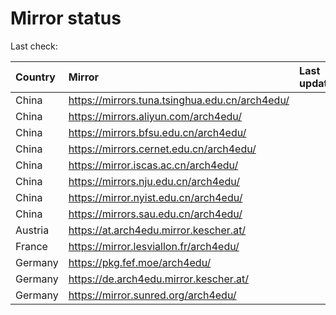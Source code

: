 <script src="./time.js"></script>
# Mirror status
Last check: <script type="text/javascript">localize(1744240914.6582766);</script>

|Country|Mirror|Last update|
|:------|:-----|:----------|
|China|https://mirrors.tuna.tsinghua.edu.cn/arch4edu/|<script type="text/javascript">localize(1744181193);</script>|
|China|https://mirrors.aliyun.com/arch4edu/|<script type="text/javascript">localize(1744181193);</script>|
|China|https://mirrors.bfsu.edu.cn/arch4edu/|<script type="text/javascript">localize(1744181193);</script>|
|China|https://mirrors.cernet.edu.cn/arch4edu/|<script type="text/javascript">localize(1744224272);</script>|
|China|https://mirror.iscas.ac.cn/arch4edu/|<script type="text/javascript">localize(1744224272);</script>|
|China|https://mirrors.nju.edu.cn/arch4edu/|<script type="text/javascript">localize(1744181193);</script>|
|China|https://mirror.nyist.edu.cn/arch4edu/|<script type="text/javascript">localize(1744224272);</script>|
|China|https://mirrors.sau.edu.cn/arch4edu/|<script type="text/javascript">localize(1731653531);</script>|
|Austria|https://at.arch4edu.mirror.kescher.at/|<script type="text/javascript">localize(1744181193);</script>|
|France|https://mirror.lesviallon.fr/arch4edu/|<script type="text/javascript">localize(1744181193);</script>|
|Germany|https://pkg.fef.moe/arch4edu/|<script type="text/javascript">localize(1744181193);</script>|
|Germany|https://de.arch4edu.mirror.kescher.at/|<script type="text/javascript">localize(1744181193);</script>|
|Germany|https://mirror.sunred.org/arch4edu/|<script type="text/javascript">localize(1744181193);</script>|

<script src="./tablefilter/tablefilter.js"></script>
<script src="./table.js"></script>